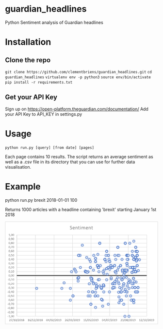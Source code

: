 # guardian_headlines
Python Sentiment analysis of Guardian headlines

# Installation

## Clone the repo
`git clone https://github.com/clementbriens/guardian_headlines.git`
`cd guardian_headlines`
`virtualenv env -p python3`
`source env/bin/activate`
`pip install -r requirements.txt`

## Get your API Key

Sign up on https://open-platform.theguardian.com/documentation/
Add your API Key to API_KEY in settings.py


# Usage

`python run.py [query] [from date] [pages]`

Each page contains 10 results.
The script returns an average sentiment as well as a .csv file in its directory that you can use for further data visualisation.

# Example

python run.py brexit 2018-01-01 100

Returns 1000 articles with a headline containing 'brexit' starting January 1st 2018

![Example](https://github.com/clementbriens/guardian_headlines/blob/master/sentiment%20brexit.png)
